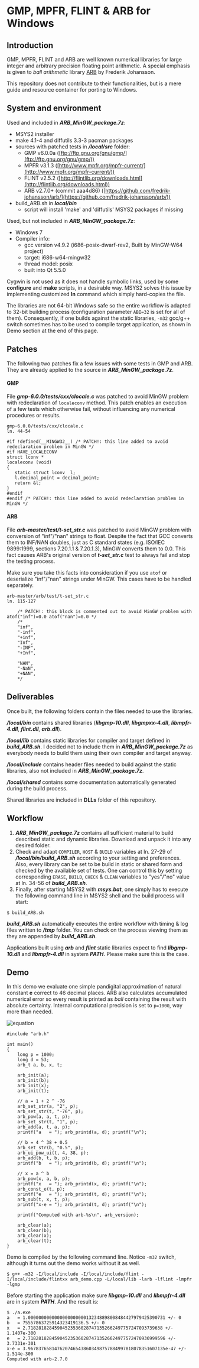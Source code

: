 # GMP, MPFR, FLINT &amp; ARB for Windows

## Introduction

GMP, MPFR, FLINT and ARB are well known numerical libraries for large integer and arbitrary precision floating point arithmetic. A special emphasis is given to _ball arithmetic_ library [ARB](https://github.com/fredrik-johansson/arb/) by Frederik Johansson.

This repository does not contribute to their functionalities, but is a mere guide and resource container for porting to Windows.

## System and environment

Used and included in **_ARB_MinGW_package.7z_**:
- MSYS2 installer
- make 4.1-4 and diffutils 3.3-3 pacman packages
- sources with patched tests in **_/local/src_** folder:
   - GMP v6.0.0a ([ftp://ftp.gnu.org/gnu/gmp/](ftp://ftp.gnu.org/gnu/gmp/))
   - MPFR v3.1.3 ([http://www.mpfr.org/mpfr-current/](http://www.mpfr.org/mpfr-current/))
   - FLINT v2.5.2 ([http://flintlib.org/downloads.html](http://flintlib.org/downloads.html))
   - ARB v2.7.0+ (commit aaa4d86) ([https://github.com/fredrik-johansson/arb/](https://github.com/fredrik-johansson/arb/))
- build_ARB.sh in **_local/bin_**
   - script will install 'make' and 'diffutils' MSYS2 packages if missing

Used, but not included in **_ARB_MinGW_package.7z_**:
- Windows 7
- Compiler info:
   - gcc version v4.9.2 (i686-posix-dwarf-rev2, Built by MinGW-W64 project)
   - target: i686-w64-mingw32
   - thread model: posix
   - built into Qt 5.5.0

Cygwin is not used as it does not handle symbolic links, used by some **configure** and **make** scripts, in a desirable way. MSYS2 solves this issue by implementing customized **ln** command which simply hard-copies the file.

The libraries are not 64-bit Windows safe so the entire workflow is adapted to 32-bit building process (configuration parameter `ABI=32` is set for all of them). Consequently, if one builds against the static libraries, `-m32` gcc/g++ switch sometimes has to be used to compile target application, as shown in Demo section at the end of this page.

## Patches

The following two patches fix a few issues with some tests in GMP and ARB. They are already applied to the source in **_ARB_MinGW_package.7z_**.

#### GMP

File **_gmp-6.0.0/tests/cxx/clocale.c_** was patched to avoid MinGW problem with redeclaration of `localeconv` method. This patch enables an execution of a few tests which otherwise fail, without influencing any numerical procedures or results.
```
gmp-6.0.0/tests/cxx/clocale.c
ln. 44-54

#if !defined(__MINGW32__) /* PATCH!: this line added to avoid redeclaration problem in MinGW */
#if HAVE_LOCALECONV
struct lconv *
localeconv (void)
{
   static struct lconv  l;
   l.decimal_point = decimal_point;
   return &l;
}
#endif
#endif /* PATCH!: this line added to avoid redeclaration problem in MinGW */
```
#### ARB

File **_arb-master/test/t-set_str.c_** was patched to avoid MinGW problem with conversion of "inf"/"nan" strings to float. Despite the fact that GCC converts them to INF/NAN doubles, just as C standard states (e.g. ISO/IEC 9899:1999, sections 7.20.1.1 & 7.20.1.3), MinGW converts them to 0.0. This fact causes ARB's original version of **_t-set_str.c_** test to always fail and stop the testing process.

Make sure you take this facts into consideration if you use `atof` or deserialize "inf"/"nan" strings under MinGW. This cases have to be handled separately.
```
arb-master/arb/test/t-set_str.c
ln. 115-127

    /* PATCH!: this block is commented out to avoid MinGW problem with atof("inf")=0.0 atof("nan")=0.0 */
    /*
    "inf",
    "-inf",
    "+inf",
    "Inf",
    "-INF",
    "+Inf",

    "NAN",
    "-NaN",
    "+NAN",
    */
```
## Deliverables

Once built, the following folders contain the files needed to use the libraries.

**_/local/bin_** contains shared libraries (**_libgmp-10.dll_**, **_libgmpxx-4.dll_**, **_libmpfr-4.dll_**, **_flint.dll_**, **_arb.dll_**).

**_/local/lib_** contains static libraries for compiler and target defined in **_build_ARB.sh_**. I decided not to include them in **_ARB_MinGW_package.7z_** as everybody needs to build them using their own compiler and target anyway.

**_/local/include_** contains header files needed to build against the static libraries, also not included in **_ARB_MinGW_package.7z_**.

**_/local/shared_** contains some documentation automatically generated during the build process.

Shared libraries are included in **DLLs** folder of this repository.

## Workflow

1. **_ARB_MinGW_package.7z_** contains all sufficient material to build described static and dynamic libraries. Download and unpack it into any desired folder.
2. Check and adapt `COMPILER`, `HOST` & `BUILD` variables at ln. 27-29 of **_/local/bin/build_ARB.sh_** according to your setting and preferences. Also, every library can be set to be build in static or shared form and checked by the available set of tests. One can control this by setting corresponding `ERASE`, `BUILD`, `CHECK` & `CLEAN` variables to "yes"/"no" value at ln. 34-56 of **_build_ARB.sh_**.
3. Finally, after starting MSYS2 with **_msys.bat_**, one simply has to execute the following command line in MSYS2 shell and the build process will start:
```
$ build_ARB.sh
```
**_build_ARB.sh_** automatically executes the entire workflow with timing & log files written to **_/tmp_** folder. You can check on the process viewing them as they are appended by **_build_ARB.sh_**.

Applications built using **_arb_** and **_flint_** static libraries expect to find **_libgmp-10.dll_** and **_libmpfr-4.dll_** in system **_PATH_**. Please make sure this is the case.
## Demo

In this demo we evaluate one simple pandigital approximation of natural constant **e** correct to 46 decimal places. ARB also calculates accumulated numerical error so every result is printed as _ball_ containing the result with absolute certainty. Internal computational precision is set to `p=1000`, way more than needed.

![equation](approx.png)
```
#include "arb.h"

int main()
{
	long p = 1000;
	long d = 53;
	arb_t a, b, x, t;
	
	arb_init(a);
	arb_init(b);
	arb_init(x);
	arb_init(t);

	// a = 1 + 2 ^ -76
	arb_set_str(a, "2", p);
	arb_set_str(t, "-76", p);
	arb_pow(a, a, t, p);
	arb_set_str(t, "1", p);
	arb_add(a, t, a, p);
	printf("a   = "); arb_printd(a, d); printf("\n");

	// b = 4 ^ 38 + 0.5
	arb_set_str(b, "0.5", p);
	arb_ui_pow_ui(t, 4, 38, p);
	arb_add(b, t, b, p);
	printf("b   = "); arb_printd(b, d); printf("\n");

	// x = a ^ b
	arb_pow(x, a, b, p);
	printf("x   = "); arb_printd(x, d); printf("\n");
	arb_const_e(t, p);
	printf("e   = "); arb_printd(t, d); printf("\n");
	arb_sub(t, x, t, p);
	printf("x-e = "); arb_printd(t, d); printf("\n");

	printf("Computed with arb-%s\n", arb_version);

	arb_clear(a);
	arb_clear(b);
	arb_clear(x);
	arb_clear(t);
}
```
Demo is compiled by the following command line. Notice `-m32` switch, although it turns out the demo works without it as well.
```
$ g++ -m32 -I/local/include -I/local/include/flint -I/local/include/flintxx arb_demo.cpp -L/local/lib -larb -lflint -lmpfr -lgmp
```
Before starting the application make sure **_libgmp-10.dll_** and **_libmpfr-4.dll_** are in system **_PATH_**. And the result is:
```
$ ./a.exe
a   = 1.0000000000000000000000132348898008484427979425390731 +/- 0
b   = 75557863725914323419136.5 +/- 0
x   = 2.718281828459045235360287471352662497757247093739638 +/- 1.1407e-300
e   = 2.7182818284590452353602874713526624977572470936999596 +/- 3.7331e-301
x-e = 3.9678376581476207465438603498757884997818078351607135e-47 +/- 1.514e-300
Computed with arb-2.7.0
```
